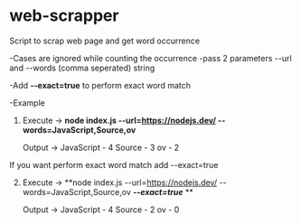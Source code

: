 # web-scrapper
Script to scrap web page and get word occurrence

-Cases are ignored while counting the occurrence
-pass 2 parameters --url and --words (comma seperated) string

-Add **--exact=true** to perform exact word match

-Example 

1. Execute -> **node index.js --url=https://nodejs.dev/ --words=JavaScript,Source,ov**

    Output -> JavaScript - 4
              Source - 3
              ov - 2


If you want perform exact word match add --exact=true

2. Execute -> **node index.js --url=https://nodejs.dev/ --words=JavaScript,Source,ov ***--exact=true*** ** 

    Output -> JavaScript - 4
              Source - 2
              ov - 0



